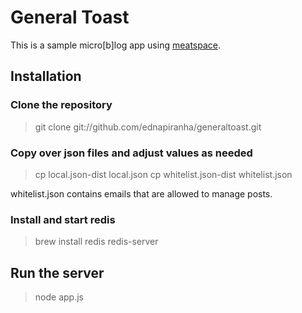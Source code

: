 # General Toast

This is a sample micro[b]log app using [meatspace](https://npmjs.org/package/meatspace).

## Installation

### Clone the repository

> git clone git://github.com/ednapiranha/generaltoast.git

### Copy over json files and adjust values as needed

> cp local.json-dist local.json
> cp whitelist.json-dist whitelist.json

whitelist.json contains emails that are allowed to manage posts.

### Install and start redis

> brew install redis
> redis-server

## Run the server

> node app.js
